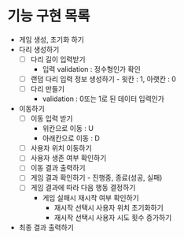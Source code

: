 # 기능 구현 목록


- 게임 생성, 초기화 하기
- 다리 생성하기
  - [ ] 다리 길이 입력받기
    - 입력 validation : 정수형인가 확인
  - [ ] 랜덤 다리 입력 정보 생성하기 - 윗칸 : 1, 아랫칸 : 0
  - [ ] 다리 만들기
    - validation : 0또는 1로 된 데이터 입력인가
- 이동하기
  - [ ] 이동 입력 받기
    - 위칸으로 이동 : U
    - 아래칸으로 이동 : D
  - [ ] 사용자 위치 이동하기
  - [ ] 사용자 생존 여부 확인하기
  - [ ] 이동 결과 출력하기
  - [ ] 게임 결과 확인하기 - 진행중, 종료(성공, 실패)
  - [ ] 게임 결과에 따라 다음 행동 결정하기
    - 게임 실패시 재시작 여부 확인하기
      - 재시작 선택시 사용자 위치 초기화하기
      - 재시작 선택시 사용자 시도 횟수 증가하기
- 최종 결과 출력하기
